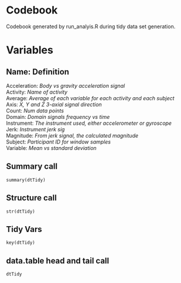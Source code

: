
Codebook
========
Codebook generated by run_analyis.R during tidy data set generation.

# Variables

## Name: Definition  
Acceleration: *Body vs gravity acceleration signal*  
Activity: *Name of activity*  
Average: *Average of each variable for each activity and each subject*  
Axis: *X, Y and Z 3-axial signal direction*  
Count: *Num data points*  
Domain: *Domain signals frequency vs time*  
Instrument: *The instrument used, either accelerometer or gyroscope*  
Jerk: *Instrument jerk sig*  
Magnitude: *From jerk signal, the calculated magnitude*  
Subject: *Participant ID for window samples*  
Variable: *Mean vs standard deviation*  

## Summary call
```{r}
summary(dtTidy)
```

## Structure call
```{r}
str(dtTidy)
```  

## Tidy Vars
```{r}
key(dtTidy)
```  

## data.table head and tail call
```{r}
dtTidy
```  

